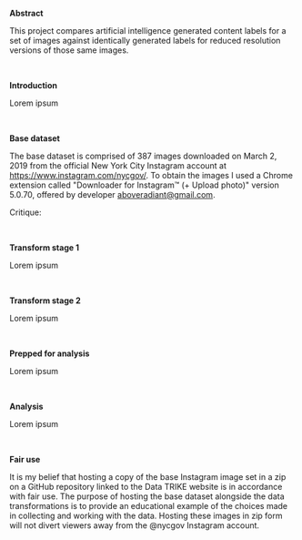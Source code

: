 ****Abstract****

This project compares artificial intelligence generated content labels for a set of images against identically generated labels for reduced resolution versions of those same images.


<br>

****Introduction****

Lorem ipsum


<br>

****Base dataset****

The base dataset is comprised of 387 images downloaded on March 2, 2019 from the official New York City Instagram account at https://www.instagram.com/nycgov/. To obtain the images I used a Chrome extension called "Downloader for Instagram™ (+ Upload photo)" version 5.0.70, offered by developer aboveradiant@gmail.com. 

Critique: 


<br>

****Transform stage 1****

Lorem ipsum



<br>

****Transform stage 2****

Lorem ipsum



<br>

****Prepped for analysis****

Lorem ipsum



<br>

****Analysis****

Lorem ipsum


<br>

****Fair use****

It is my belief that hosting a copy of the base Instagram image set in a zip on a GitHub repository linked to the Data TRIKE website is in accordance with fair use. The purpose of hosting the base dataset alongside the data transformations is to provide an educational example of the choices made in collecting and working with the data. Hosting these images in zip form will not divert viewers away from the @nycgov Instagram account.
